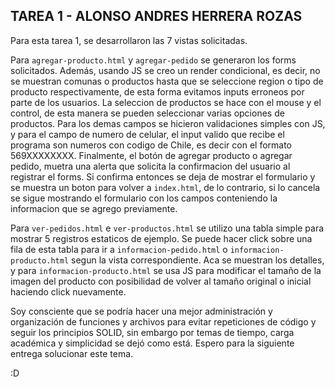 ## TAREA 1 - ALONSO ANDRES HERRERA ROZAS

Para esta tarea 1, se desarrollaron las 7 vistas solicitadas.

Para `agregar-producto.html` y `agregar-pedido` se generaron los forms solicitados. Además, usando JS se creo un render condicional, es decir, no se muestran comunas o productos hasta que se seleccione region o tipo de producto respectivamente, de esta forma evitamos inputs erroneos por parte de los usuarios. La seleccion de productos se hace con el mouse y el control, de esta manera se pueden seleccionar varias opciones de productos. Para los demas campos se hicieron validaciones simples con JS, y para el campo de numero de celular, el input valido que recibe el programa son numeros con codigo de Chile, es decir con el formato 569XXXXXXXX. Finalmente, el botón de agregar producto o agregar pedido, muetra una alerta que solicita la confirmacion del usuario al registrar el forms. Si confirma entonces se deja de mostrar el formulario y se muestra un boton para volver a `index.html`, de lo contrario, si lo cancela se sigue mostrando el formulario con los campos conteniendo la informacion que se agrego previamente.

Para `ver-pedidos.html` e `ver-productos.html` se utilizo una tabla simple para mostrar 5 registros estaticos de ejemplo. Se puede hacer click sobre una fila de esta tabla para ir a `informacion-pedido.html` o `informacion-producto.html` segun la vista correspondiente. Aca se muestran los detalles, y para `informacion-producto.html` se usa JS para modificar el tamaño de la imagen del producto con posibilidad de volver al tamaño original o inicial haciendo click nuevamente.

Soy consciente que se podría hacer una mejor administración y organización de funciones y archivos para evitar repeticiones de código y seguir los principios SOLID, sin embargo por temas de tiempo, carga académica y simplicidad se dejó como está. Espero para la siguiente entrega solucionar este tema.

:D
